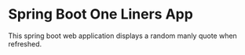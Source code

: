 # Spring Boot One Liners App

This spring boot web application displays a random manly quote when refreshed.
